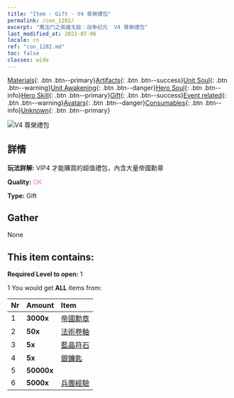 ```yaml
---
title: "Item - Gift - V4 尊榮禮包"
permalink: /con_1282/
excerpt: "魔法门之英雄无敌：战争纪元  V4 尊榮禮包"
last_modified_at: 2021-07-06
locale: cn
ref: "con_1282.md"
toc: false
classes: wide
---
```

 [Materials](/ItemsCN/){: .btn .btn--primary}[Artifacts](/ItemsCN/Artifacts/){: .btn .btn--success}[Unit Soul](/ItemsCN/UnitSoul/){: .btn .btn--warning}[Unit Awakening](/ItemsCN/UnitAwakening/){: .btn .btn--danger}[Hero Soul](/ItemsCN/HeroSoul/){: .btn .btn--info}[Hero Skill](/ItemsCN/HeroSkill/){: .btn .btn--primary}[Gift](/ItemsCN/Gift/){: .btn .btn--success}[Event related](/ItemsCN/Events/){: .btn .btn--warning}[Avatars](/ItemsCN/Avatars/){: .btn .btn--danger}[Consumables](/ItemsCN/Consumables/){: .btn .btn--info}[Unknown](/ItemsCN/Unknown/){: .btn .btn--primary}

 ![V4 尊榮禮包](/images/t/i_905004.png)

## 詳情
 **玩法詳解:** VIP4 才能購買的超值禮包，內含大量帝國勳章

 **Quality:** <span style="color: #DA70D6">OK</span>

 **Type:** Gift

## Gather

  None

## This item contains:

 **Required Level to open:** 1

 1 You would get **ALL** items  from:

  | Nr | Amount |     Item    |
  |:---|:-------|:------------|
  | 1 |  **3000x** | [帝國勳章](/cn/Items/con_904/) |  | 
  | 2 |  **50x** | [法術卷軸](/cn/Items/con_694/) |  | 
  | 3 |  **5x** | [藍晶符石](/cn/Items/con_716/) |  | 
  | 4 |  **5x** | [銀鑰匙](/cn/Items/con_693/) |  | 
  | 5 |  **50000x** | <i class="fas fa-coins"/> |  | 
  | 6 |  **5000x** | [兵團經驗](/cn/Items/con_902/) |  | 
